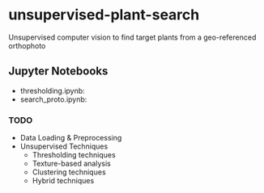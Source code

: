# unsupervised-plant-search
Unsupervised computer vision to find target plants from a geo-referenced orthophoto


## Jupyter Notebooks
- thresholding.ipynb: 
- search_proto.ipynb: 

### TODO
- Data Loading & Preprocessing
- Unsupervised Techniques
    - Thresholding techniques
    - Texture-based analysis
    - Clustering techniques
    - Hybrid techniques